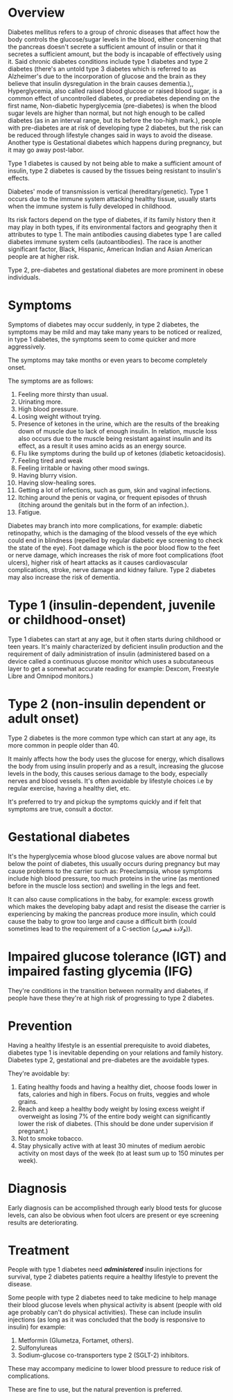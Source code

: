 # Overview

Diabetes mellitus refers to a group of chronic diseases that affect how the body controls the glucose/sugar levels in the blood, either concerning that the pancreas doesn't secrete a sufficient amount of insulin or that it secretes a sufficient amount, but the body is incapable of effectively using it. Said chronic diabetes conditions include type 1 diabetes and type 2 diabetes (there's an untold type 3 diabetes which is referred to as Alzheimer's due to the incorporation of glucose and the brain as they believe that insulin dysregulation in the brain causes dementia.),, 
Hyperglycemia, also called raised blood glucose or raised blood sugar, is a common effect of uncontrolled diabetes, or prediabetes depending on the first name, Non-diabetic hyperglycemia (pre-diabetes) is when the blood sugar levels are higher than normal, but not high enough to be called diabetes (as in an interval range, but its before the too-high mark.), people with pre-diabetes are at risk of developing type 2 diabetes, but the risk can be reduced through lifestyle changes said in ways to avoid the disease.
Another type is Gestational diabetes which happens during pregnancy, but it may go away post-labor.

Type 1 diabetes is caused by not being able to make a sufficient amount of insulin, type 2 diabetes is caused by the tissues being resistant to insulin's effects.

Diabetes' mode of transmission is vertical (hereditary/genetic). Type 1 occurs due to the immune system attacking healthy tissue, usually starts when the immune system is fully developed in childhood.

Its risk factors depend on the type of diabetes, if its family history then it may play in both types, if its environmental factors and geography then it attributes to type 1. The main antibodies causing diabetes type 1 are called diabetes immune system cells (autoantibodies). The race is another significant factor, Black, Hispanic, American Indian and Asian American people are at higher risk.

Type 2, pre-diabetes and gestational diabetes are more prominent in obese individuals.
# Symptoms

Symptoms of diabetes may occur suddenly, in type 2 diabetes, the symptoms may be mild and may take many years to be noticed or realized, in type 1 diabetes, the symptoms seem to come quicker and more aggressively.

The symptoms may take months or even years to become completely onset.

The symptoms are as follows:

1. Feeling more thirsty than usual.
2. Urinating more.
3. High blood pressure.
4. Losing weight without trying.
5. Presence of ketones in the urine, which are the results of the breaking down of muscle due to lack of enough insulin. In relation, muscle loss also occurs due to the muscle being resistant against insulin and its effect, as a result it uses amino acids as an energy source.
6. Flu like symptoms during the build up of ketones (diabetic ketoacidosis).
7. Feeling tired and weak
8. Feeling irritable or having other mood swings.
9. Having blurry vision.
10. Having slow-healing sores.
11. Getting a lot of infections, such as gum, skin and vaginal infections.
12. Itching around the penis or vagina, or frequent episodes of thrush (itching around the genitals but in the form of an infection.).
13. Fatigue.

Diabetes may branch into more complications, for example: diabetic retinopathy, which is the damaging of the blood vessels of the eye which could end in blindness (repelled by regular diabetic eye screening to check the state of the eye). Foot damage which is the poor blood flow to the feet or nerve damage, which increases the risk of more foot complications (foot ulcers), higher risk of heart attacks as it causes cardiovascular complications, stroke, nerve damage and kidney failure. Type 2 diabetes may also increase the risk of dementia.

# Type 1 (insulin-dependent, juvenile or childhood-onset)

Type 1 diabetes can start at any age, but it often starts during childhood or teen years. It's mainly characterized by deficient insulin production and the requirement of daily administration of insulin (administered based on a device called a continuous glucose monitor which uses a subcutaneous layer to get a somewhat accurate reading for example: Dexcom, Freestyle Libre and Omnipod monitors.)

# Type 2 (non-insulin dependent or adult onset)

Type 2 diabetes is the more common type which can start at any age, its more common in people older than 40. 

It mainly affects how the body uses the glucose for energy, which disallows the body from using insulin properly and as a result, increasing the glucose levels in the body, this causes serious damage to the body, especially nerves and blood vessels. It's often avoidable by lifestyle choices i.e by regular exercise, having a healthy diet, etc.

It's preferred to try and pickup the symptoms quickly and if felt that symptoms are true, consult a doctor.

# Gestational diabetes

It's the hyperglycemia whose blood glucose values are above normal but below the point of diabetes, this usually occurs during pregnancy but may cause problems to the carrier such as: Preeclampsia, whose symptoms include high blood pressure, too much proteins in the urine (as mentioned before in the muscle loss section) and swelling in the legs and feet.

It can also cause complications in the baby, for example: excess growth which makes the developing baby adapt and resist the disease the carrier is experiencing by making the pancreas produce more insulin, which could cause the baby to grow too large and cause a difficult birth (could sometimes lead to the requirement of a C-section (ولادة قيصري)). 

# Impaired glucose tolerance (IGT) and impaired fasting glycemia (IFG)

They're conditions in the transition between normality and diabetes, if people have these they're at high risk of progressing to type 2 diabetes.

# Prevention

Having a healthy lifestyle is an essential prerequisite to avoid diabetes, diabetes type 1 is inevitable depending on your relations and family history. Diabetes type 2, gestational and pre-diabetes are the avoidable types.

They're avoidable by:
1. Eating healthy foods and having a healthy diet, choose foods lower in fats, calories and high in fibers. Focus on fruits, veggies and whole grains.
2. Reach and keep a healthy body weight by losing excess weight if overweight as losing 7% of the entire body weight can significantly lower the risk of diabetes. (This should be done under supervision if pregnant.)
3. Not to smoke tobacco.
4. Stay physically active with at least 30 minutes of medium aerobic activity on most days of the week (to at least sum up to 150 minutes per week).

# Diagnosis

Early diagnosis can be accomplished through early blood tests for glucose levels, can also be obvious when foot ulcers are present or eye screening results are deteriorating.
# Treatment

People with type 1 diabetes need ***administered*** insulin injections for survival, type 2 diabetes patients require a healthy lifestyle to prevent the disease.

Some people with type 2 diabetes need to take medicine to help manage their blood glucose levels when physical activity is absent (people with old age probably can't do physical activities). These can include insulin injections (as long as it was concluded that the body is responsive to insulin) for example:

1. Metformin (Glumetza, Fortamet, others).
2. Sulfonylureas
3. Sodium-glucose co-transporters type 2 (SGLT-2) inhibitors.

These may accompany medicine to lower blood pressure to reduce risk of complications.

These are fine to use, but the natural prevention is preferred.